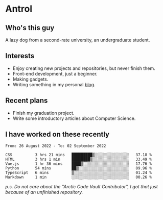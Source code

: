 # Antrol

## Who's this guy

A lazy dog from a second-rate university, an undergraduate student.

## Interests

* Enjoy creating new projects and repositories, but never finish them.
* Front-end development, just a beginner.
* Making gadgets.
* Writing something in my personal [blog](https://blog.qzmlgfj.ml/).

## Recent plans

* Finish my graduation project.
* Write some introductory articles about Computer Science.

<!--
* Try to develop a website for [Anime4KCPP](https://github.com/TianZerL/Anime4KCPP).
* Develop a Markdown renderer which user can customize its css, of course it is GUI-based.~~(If I could finish  it before getting bored)~~
* Work with my [teammates](https://github.com/SWJTU-Lazy-Dogs).
* Find something interests me, as a hobby after finishing my ~~boring~~ homework.
-->

## I have worked on these recently

<!--START_SECTION:waka-->

```text
From: 26 August 2022 - To: 02 September 2022

CSS          3 hrs 21 mins   █████████▒░░░░░░░░░░░░░░░   37.18 %
HTML         3 hrs 1 min     ████████▒░░░░░░░░░░░░░░░░   33.49 %
Vue.js       1 hr 36 mins    ████▒░░░░░░░░░░░░░░░░░░░░   17.76 %
Python       54 mins         ██▒░░░░░░░░░░░░░░░░░░░░░░   09.96 %
TypeScript   6 mins          ▒░░░░░░░░░░░░░░░░░░░░░░░░   01.24 %
Markdown     1 min           ░░░░░░░░░░░░░░░░░░░░░░░░░   00.26 %
```

<!--END_SECTION:waka-->

*p.s.  Do not care about the "Arctic Code Vault Contributor", I got that just because of an unfinished repository.*

<!--
**qzmlgfj/qzmlgfj** is a ✨ _special_ ✨ repository because its `README.md` (this file) appears on your GitHub profile.

Here are some ideas to get you started:

- 🔭 I’m currently working on ...
- 🌱 I’m currently learning ...
- 👯 I’m looking to collaborate on ...
- 🤔 I’m looking for help with ...
- 💬 Ask me about ...
- 📫 How to reach me: ...
- 😄 Pronouns: ...
- ⚡ Fun fact: ...
-->
